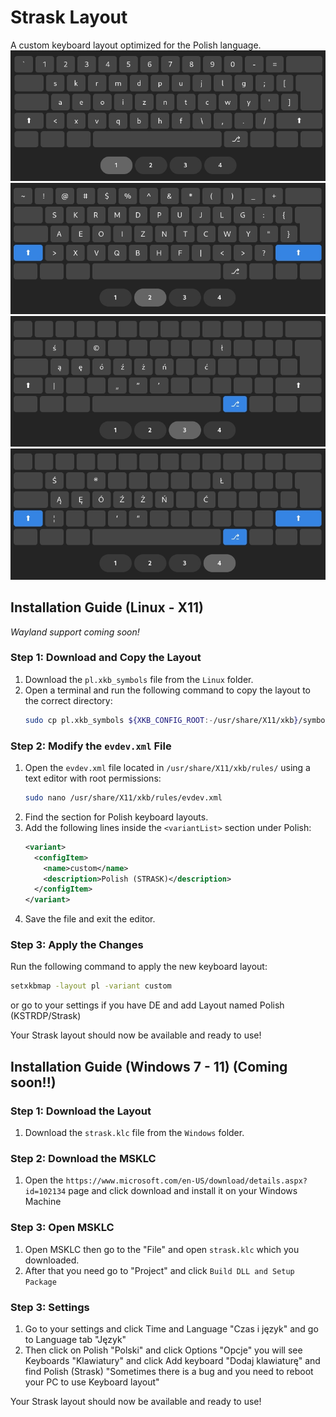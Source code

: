 # Strask Layout
A custom keyboard layout optimized for the Polish language.
![layout1](https://github.com/Nakeyan/Strask-layout/blob/main/img/1.jpg?raw=true)
![layout2](https://github.com/Nakeyan/Strask-layout/blob/main/img/2.jpg?raw=true)
![layout3](https://github.com/Nakeyan/Strask-layout/blob/main/img/3.jpg?raw=true)
![layout4](https://github.com/Nakeyan/Strask-layout/blob/main/img/4.jpg?raw=true)

## Installation Guide (Linux - X11)
*Wayland support coming soon!*

### Step 1: Download and Copy the Layout
1. Download the `pl.xkb_symbols` file from the `Linux` folder.
2. Open a terminal and run the following command to copy the layout to the correct directory:
   ```sh
   sudo cp pl.xkb_symbols ${XKB_CONFIG_ROOT:-/usr/share/X11/xkb}/symbols/pl
   ```

### Step 2: Modify the `evdev.xml` File
1. Open the `evdev.xml` file located in `/usr/share/X11/xkb/rules/` using a text editor with root permissions:
   ```sh
   sudo nano /usr/share/X11/xkb/rules/evdev.xml
   ```
2. Find the section for Polish keyboard layouts.
3. Add the following lines inside the `<variantList>` section under Polish:
   ```xml
   <variant>
     <configItem>
       <name>custom</name>
       <description>Polish (STRASK)</description>
     </configItem>
   </variant>
   ```
4. Save the file and exit the editor.

### Step 3: Apply the Changes
Run the following command to apply the new keyboard layout:
```sh
setxkbmap -layout pl -variant custom
```
or go to your settings if you have DE and add Layout named Polish (KSTRDP/Strask)

Your Strask layout should now be available and ready to use!

## Installation Guide (Windows 7 - 11) (Coming soon!!)

### Step 1: Download the Layout
1. Download the `strask.klc` file from the `Windows` folder.

### Step 2: Download the MSKLC 
1. Open the `https://www.microsoft.com/en-US/download/details.aspx?id=102134` page and click download and install it on your Windows Machine

### Step 3: Open MSKLC
1. Open MSKLC then go to the "File" and open `strask.klc` which you downloaded. 
2. After that you need go to "Project" and click `Build DLL and Setup Package`

### Step 3: Settings
1. Go to your settings and click Time and Language "Czas i język" and go to Language tab "Język"
2. Then click on Polish "Polski" and click Options "Opcje" you will see Keyboards "Klawiatury" and click Add keyboard "Dodaj klawiaturę" and find Polish (Strask) "Sometimes there is a bug and you need to reboot your PC to use Keyboard layout"

Your Strask layout should now be available and ready to use!
